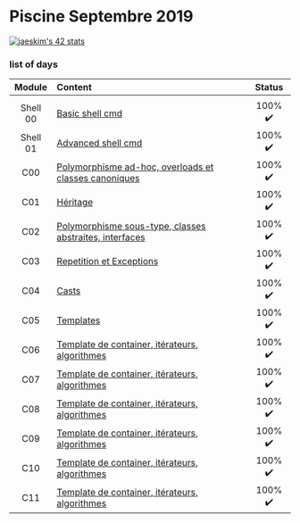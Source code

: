 # Piscine Septembre 2019

[![jaeskim's 42 stats](https://badge42.herokuapp.com/api/stats/alesanto?cursus=C%20Piscine)](https://github.com/JaeSeoKim/badge42)

### list of days


|Module	|Content						|Status						|
|:-:	|:--								|:-:					|
|		|									|						|				|							|				|
|Shell 00		|[Basic shell cmd](./Shell00)				|100% :heavy_check_mark:	|
|Shell 01		|[Advanced shell cmd](./Shell01)			|100% :heavy_check_mark:|
|C00		|[Polymorphisme ad-hoc, overloads et classes canoniques](./C00)		|100% :heavy_check_mark:|
|C01	|[Héritage](./C01)								|100% :heavy_check_mark:|
|C02	|[Polymorphisme sous-type, classes abstraites, interfaces](./C02)					|100% :heavy_check_mark:|
|C03	|[Repetition et Exceptions](./C03)						|100% :heavy_check_mark:|
|C04	|[Casts](./C04)						|100% :heavy_check_mark:|
|C05	|[Templates](./C05)						|100% :heavy_check_mark:|
|C06	|[Template de container, itérateurs, algorithmes](./C06)						|100% :heavy_check_mark:|
|C07	|[Template de container, itérateurs, algorithmes](./C07)						|100% :heavy_check_mark:|
|C08	|[Template de container, itérateurs, algorithmes](./C08)						|100% :heavy_check_mark:|
|C09	|[Template de container, itérateurs, algorithmes](./C09)						|100% :heavy_check_mark:|
|C10	|[Template de container, itérateurs, algorithmes](./C10)						|100% :heavy_check_mark:|
|C11	|[Template de container, itérateurs, algorithmes](./C11)						|100% :heavy_check_mark:|
